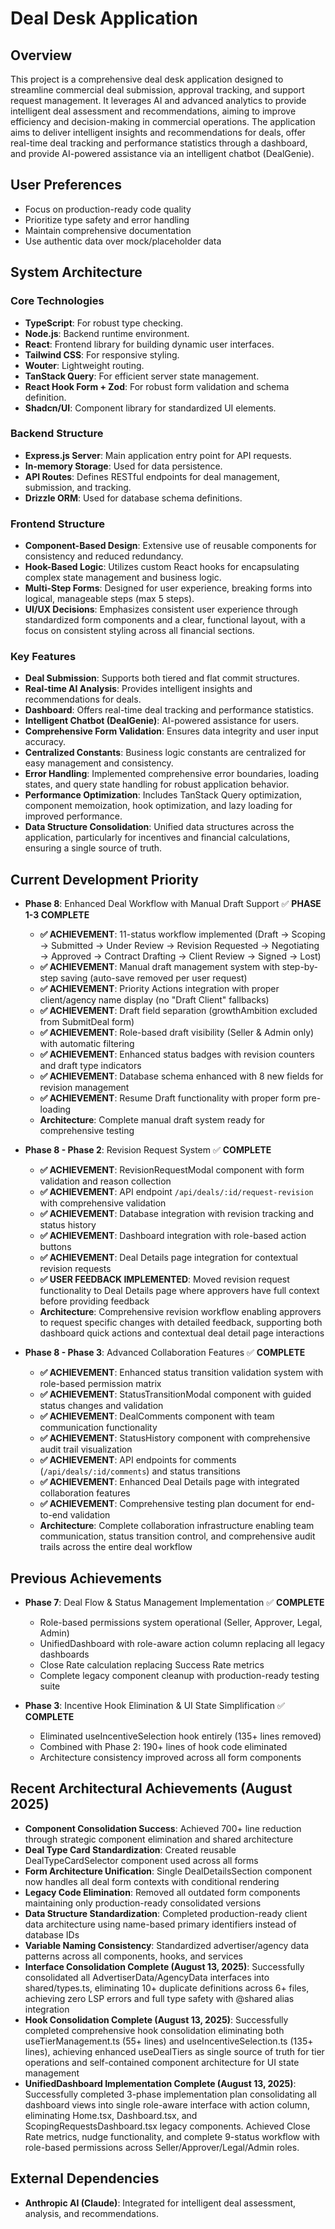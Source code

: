 # Deal Desk Application

## Overview
This project is a comprehensive deal desk application designed to streamline commercial deal submission, approval tracking, and support request management. It leverages AI and advanced analytics to provide intelligent deal assessment and recommendations, aiming to improve efficiency and decision-making in commercial operations. The application aims to deliver intelligent insights and recommendations for deals, offer real-time deal tracking and performance statistics through a dashboard, and provide AI-powered assistance via an intelligent chatbot (DealGenie).

## User Preferences
- Focus on production-ready code quality
- Prioritize type safety and error handling
- Maintain comprehensive documentation
- Use authentic data over mock/placeholder data

## System Architecture

### Core Technologies
- **TypeScript**: For robust type checking.
- **Node.js**: Backend runtime environment.
- **React**: Frontend library for building dynamic user interfaces.
- **Tailwind CSS**: For responsive styling.
- **Wouter**: Lightweight routing.
- **TanStack Query**: For efficient server state management.
- **React Hook Form + Zod**: For robust form validation and schema definition.
- **Shadcn/UI**: Component library for standardized UI elements.

### Backend Structure
- **Express.js Server**: Main application entry point for API requests.
- **In-memory Storage**: Used for data persistence.
- **API Routes**: Defines RESTful endpoints for deal management, submission, and tracking.
- **Drizzle ORM**: Used for database schema definitions.

### Frontend Structure
- **Component-Based Design**: Extensive use of reusable components for consistency and reduced redundancy.
- **Hook-Based Logic**: Utilizes custom React hooks for encapsulating complex state management and business logic.
- **Multi-Step Forms**: Designed for user experience, breaking forms into logical, manageable steps (max 5 steps).
- **UI/UX Decisions**: Emphasizes consistent user experience through standardized form components and a clear, functional layout, with a focus on consistent styling across all financial sections.

### Key Features
- **Deal Submission**: Supports both tiered and flat commit structures.
- **Real-time AI Analysis**: Provides intelligent insights and recommendations for deals.
- **Dashboard**: Offers real-time deal tracking and performance statistics.
- **Intelligent Chatbot (DealGenie)**: AI-powered assistance for users.
- **Comprehensive Form Validation**: Ensures data integrity and user input accuracy.
- **Centralized Constants**: Business logic constants are centralized for easy management and consistency.
- **Error Handling**: Implemented comprehensive error boundaries, loading states, and query state handling for robust application behavior.
- **Performance Optimization**: Includes TanStack Query optimization, component memoization, hook optimization, and lazy loading for improved performance.
- **Data Structure Consolidation**: Unified data structures across the application, particularly for incentives and financial calculations, ensuring a single source of truth.

## Current Development Priority
- **Phase 8**: Enhanced Deal Workflow with Manual Draft Support ✅ **PHASE 1-3 COMPLETE**
  - **✅ ACHIEVEMENT**: 11-status workflow implemented (Draft → Scoping → Submitted → Under Review → Revision Requested → Negotiating → Approved → Contract Drafting → Client Review → Signed → Lost)
  - **✅ ACHIEVEMENT**: Manual draft management system with step-by-step saving (auto-save removed per user request)
  - **✅ ACHIEVEMENT**: Priority Actions integration with proper client/agency name display (no "Draft Client" fallbacks)
  - **✅ ACHIEVEMENT**: Draft field separation (growthAmbition excluded from SubmitDeal form)
  - **✅ ACHIEVEMENT**: Role-based draft visibility (Seller & Admin only) with automatic filtering
  - **✅ ACHIEVEMENT**: Enhanced status badges with revision counters and draft type indicators
  - **✅ ACHIEVEMENT**: Database schema enhanced with 8 new fields for revision management
  - **✅ ACHIEVEMENT**: Resume Draft functionality with proper form pre-loading
  - **Architecture**: Complete manual draft system ready for comprehensive testing

- **Phase 8 - Phase 2**: Revision Request System ✅ **COMPLETE**
  - **✅ ACHIEVEMENT**: RevisionRequestModal component with form validation and reason collection
  - **✅ ACHIEVEMENT**: API endpoint `/api/deals/:id/request-revision` with comprehensive validation
  - **✅ ACHIEVEMENT**: Database integration with revision tracking and status history
  - **✅ ACHIEVEMENT**: Dashboard integration with role-based action buttons
  - **✅ ACHIEVEMENT**: Deal Details page integration for contextual revision requests
  - **✅ USER FEEDBACK IMPLEMENTED**: Moved revision request functionality to Deal Details page where approvers have full context before providing feedback
  - **Architecture**: Comprehensive revision workflow enabling approvers to request specific changes with detailed feedback, supporting both dashboard quick actions and contextual deal detail page interactions

- **Phase 8 - Phase 3**: Advanced Collaboration Features ✅ **COMPLETE**
  - **✅ ACHIEVEMENT**: Enhanced status transition validation system with role-based permission matrix
  - **✅ ACHIEVEMENT**: StatusTransitionModal component with guided status changes and validation
  - **✅ ACHIEVEMENT**: DealComments component with team communication functionality
  - **✅ ACHIEVEMENT**: StatusHistory component with comprehensive audit trail visualization
  - **✅ ACHIEVEMENT**: API endpoints for comments (`/api/deals/:id/comments`) and status transitions
  - **✅ ACHIEVEMENT**: Enhanced Deal Details page with integrated collaboration features
  - **✅ ACHIEVEMENT**: Comprehensive testing plan document for end-to-end validation
  - **Architecture**: Complete collaboration infrastructure enabling team communication, status transition control, and comprehensive audit trails across the entire deal workflow

## Previous Achievements
- **Phase 7**: Deal Flow & Status Management Implementation ✅ **COMPLETE**
  - Role-based permissions system operational (Seller, Approver, Legal, Admin)  
  - UnifiedDashboard with role-aware action column replacing all legacy dashboards
  - Close Rate calculation replacing Success Rate metrics
  - Complete legacy component cleanup with production-ready testing suite

- **Phase 3**: Incentive Hook Elimination & UI State Simplification ✅ **COMPLETE**
  - Eliminated useIncentiveSelection hook entirely (135+ lines removed)
  - Combined with Phase 2: 190+ lines of hook code eliminated
  - Architecture consistency improved across all form components

## Recent Architectural Achievements (August 2025)
- **Component Consolidation Success**: Achieved 700+ line reduction through strategic component elimination and shared architecture
- **Deal Type Card Standardization**: Created reusable DealTypeCardSelector component used across all forms
- **Form Architecture Unification**: Single DealDetailsSection component now handles all deal form contexts with conditional rendering
- **Legacy Code Elimination**: Removed all outdated form components maintaining only production-ready consolidated versions
- **Data Structure Standardization**: Completed production-ready client data architecture using name-based primary identifiers instead of database IDs
- **Variable Naming Consistency**: Standardized advertiser/agency data patterns across all components, hooks, and services
- **Interface Consolidation Complete (August 13, 2025)**: Successfully consolidated all AdvertiserData/AgencyData interfaces into shared/types.ts, eliminating 10+ duplicate definitions across 6+ files, achieving zero LSP errors and full type safety with @shared alias integration
- **Hook Consolidation Complete (August 13, 2025)**: Successfully completed comprehensive hook consolidation eliminating both useTierManagement.ts (55+ lines) and useIncentiveSelection.ts (135+ lines), achieving enhanced useDealTiers as single source of truth for tier operations and self-contained component architecture for UI state management
- **UnifiedDashboard Implementation Complete (August 13, 2025)**: Successfully completed 3-phase implementation plan consolidating all dashboard views into single role-aware interface with action column, eliminating Home.tsx, Dashboard.tsx, and ScopingRequestsDashboard.tsx legacy components. Achieved Close Rate metrics, nudge functionality, and complete 9-status workflow with role-based permissions across Seller/Approver/Legal/Admin roles.

## External Dependencies
- **Anthropic AI (Claude)**: Integrated for intelligent deal assessment, analysis, and recommendations.